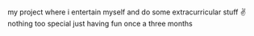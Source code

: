 my project where i entertain myself and do some extracurricular stuff ✌️ nothing too special just having fun once a three months
